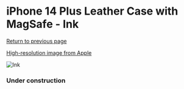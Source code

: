 # iPhone 14 Plus Leather Case with MagSafe - Ink

[Return to previous page](/iphone_14)

[High-resolution image from Apple](https://store.storeimages.cdn-apple.com/8756/as-images.apple.com/is/MPPC3?wid=4500&hei=4500&fmt=png)

<div style="width: 384px"><img src="/everysource/MPPC3.png" alt="Ink"></div>

### Under construction
